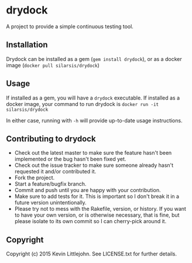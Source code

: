# drydock

A project to provide a simple continuous testing tool.

## Installation

Drydock can be installed as a gem (`gem install drydock`), or as a docker
image (`docker pull silarsis/drydock`)

## Usage

If installed as a gem, you will have a `drydock` executable. If installed as
a docker image, your command to run drydock is `docker run -it silarsis/drydock`

In either case, running with `-h` will provide up-to-date usage instructions.

## Contributing to drydock

* Check out the latest master to make sure the feature hasn't been implemented or the bug hasn't been fixed yet.
* Check out the issue tracker to make sure someone already hasn't requested it and/or contributed it.
* Fork the project.
* Start a feature/bugfix branch.
* Commit and push until you are happy with your contribution.
* Make sure to add tests for it. This is important so I don't break it in a future version unintentionally.
* Please try not to mess with the Rakefile, version, or history. If you want to have your own version, or is otherwise necessary, that is fine, but please isolate to its own commit so I can cherry-pick around it.

## Copyright

Copyright (c) 2015 Kevin Littlejohn. See LICENSE.txt for
further details.
